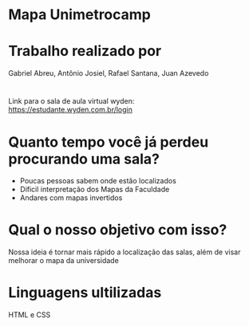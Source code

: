 # Mapa Unimetrocamp

# Trabalho realizado por
Gabriel Abreu, Antônio Josiel, Rafael Santana, Juan Azevedo
#

Link para o sala de aula virtual wyden: https://estudante.wyden.com.br/login
#
# Quanto tempo você já perdeu procurando uma sala?
- Poucas pessoas sabem onde estão localizados
- Dificil interpretação dos Mapas da Faculdade
- Andares com mapas invertidos
#
# Qual o nosso objetivo com isso?
Nossa ideia é tornar mais rápido a localização das salas, além de visar melhorar o mapa da universidade
#
# Linguagens ultilizadas
HTML e CSS
